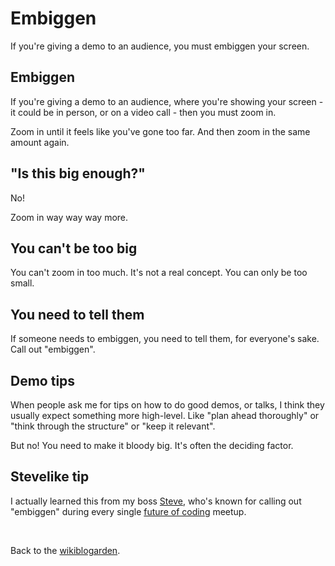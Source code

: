 # Embiggen

If you're giving a demo to an audience, you must embiggen your screen. 

## Embiggen

If you're giving a demo to an audience, where you're showing your screen - it could be in person, or on a video call - then you must zoom in. 

Zoom in until it feels like you've gone too far. And then zoom in the same amount again. 

## "Is this big enough?"

No! 

Zoom in way way way more.

## You can't be too big

You can't zoom in too much. It's not a real concept. You can only be too small.

## You need to tell them

If someone needs to embiggen, you need to tell them, for everyone's sake. Call out "embiggen".

## Demo tips

When people ask me for tips on how to do good demos, or talks, I think they usually expect something more high-level. Like "plan ahead thoroughly" or "think through the structure" or "keep it relevant".

But no! You need to make it bloody big. It's often the deciding factor. 

## Stevelike tip

I actually learned this from my boss [Steve](https://twitter.com/steveruizok), who's known for calling out "embiggen" during every single [future of coding](https://futureofcoding.org/) meetup.

<br>

Back to the [wikiblogarden](/wikiblogarden).
